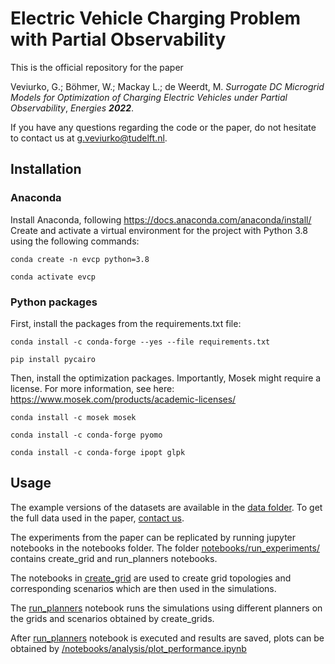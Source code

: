 # Electric Vehicle Charging Problem with Partial Observability
This is the official repository for the paper

Veviurko, G.; Böhmer, W.; Mackay L.; de Weerdt, M. _Surrogate DC Microgrid Models for Optimization of Charging Electric Vehicles under Partial Observability_, _Energies **2022**_.

If you have any questions regarding the code or the paper, do not hesitate to contact us at [g.veviurko@tudelft.nl](mailto:g.veviurko@tudelft.nl).

## Installation
### Anaconda
Install Anaconda, following https://docs.anaconda.com/anaconda/install/
Create and activate a virtual environment for the project with Python 3.8 using the following commands:

```conda create -n evcp python=3.8```

```conda activate evcp```
### Python packages
First, install the packages from the requirements.txt file:

```conda install -c conda-forge --yes --file requirements.txt```

```pip install pycairo```

Then, install the optimization packages.
Importantly, Mosek might require a license. For more information, see here: 
https://www.mosek.com/products/academic-licenses/

```conda install -c mosek mosek```

```conda install -c conda-forge pyomo```

```conda install -c conda-forge ipopt glpk```

## Usage
The example versions of the datasets are available in the [data folder](/data).
To get the full data used in the paper, [contact us](mailto:g.veviurko@tudelft.nl).

The experiments from the paper can be replicated by running jupyter notebooks in the notebooks folder.
The folder [notebooks/run_experiments/](/notebooks/run_experiments) contains create_grid and run_planners notebooks.

The notebooks in [create_grid](/notebooks/run_experiments/0.create_grids) are used to create grid topologies and corresponding scenarios which are then used in the simulations.

The [run_planners](/notebooks/run_experiments/1.run_planners.ipynb) notebook runs the simulations using different planners on the grids and scenarios obtained by create_grids.

After [run_planners](/notebooks/run_experiments/1.run_planners.ipynb) notebook is executed and results are saved, plots can be obtained by [/notebooks/analysis/plot_performance.ipynb](/notebooks/analysis/plot_performance.ipynb)